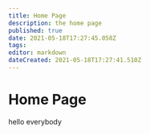 ```yaml
---
title: Home Page
description: the home page
published: true
date: 2021-05-18T17:27:45.058Z
tags: 
editor: markdown
dateCreated: 2021-05-18T17:27:41.510Z
---
```


# Home Page

hello everybody